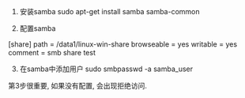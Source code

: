 1. 安装samba
sudo apt-get install samba samba-common

2. 配置samba

[share]
path = /data1/linux-win-share
browseable = yes
writable = yes
comment = smb share test


3. 在samba中添加用户
 sudo smbpasswd -a samba_user 

第3步很重要, 如果没有配置, 会出现拒绝访问.
